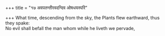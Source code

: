 +++
title = "१७ अवपतन्तीरवदन्दिव ओषधयस्परि"

+++
What time, descending from the sky, the Plants flew earthward, thus they spake:  
     No evil shall befall the man whom while he liveth we pervade,